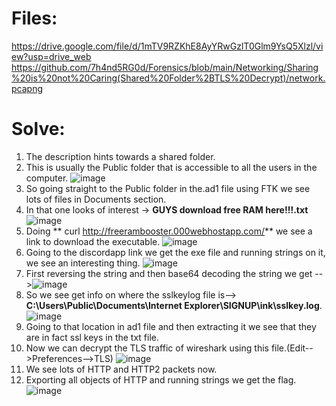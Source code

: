 # Files: 
https://drive.google.com/file/d/1mTV9RZKhE8AyYRwGzlT0Glm9YsQ5Xlzl/view?usp=drive_web  
https://github.com/7h4nd5RG0d/Forensics/blob/main/Networking/Sharing%20is%20not%20Caring(Shared%20Folder%2BTLS%20Decrypt)/network.pcapng  
# Solve: 
1) The description hints towards a shared folder.
2) This is usually the Public folder that is accessible to all the users in the computer.
![image](https://github.com/7h4nd5RG0d/Forensics/assets/128285431/6e7d0fd0-cc41-43ad-90f5-fc3af8d1d661)
3) So going straight to the Public folder in the.ad1 file using FTK we see lots of files in Documents section.
4) In that one looks of interest -> **GUYS download free RAM here!!!.txt**
![image](https://github.com/7h4nd5RG0d/Forensics/assets/128285431/ec1fe4c6-7e0a-4b2c-bc15-4257a169a28f)
5) Doing ** curl http://freerambooster.000webhostapp.com/** we see a link to download the executable.
![image](https://github.com/7h4nd5RG0d/Forensics/assets/128285431/14eb04d8-a711-4eba-a969-658289b25900)
6) Going to the discordapp link we get the exe file and running strings on it, we see an interesting thing.
![image](https://github.com/7h4nd5RG0d/Forensics/assets/128285431/190d2d93-e500-445d-b122-f1e050467445)
7) First reversing the string and then base64 decoding the string we get -->![image](https://github.com/7h4nd5RG0d/Forensics/assets/128285431/b6e194b7-1733-44c1-a5f7-ee7bdcb987a4)
8) So we see get info on where the sslkeylog file is--> **C:\Users\Public\Documents\Internet Explorer\SIGNUP\ink\sslkey.log**. ![image](https://github.com/7h4nd5RG0d/Forensics/assets/128285431/1b0e2906-f5a2-406b-ba02-50f8ff814446)
9) Going to that location in ad1 file and then extracting it we see that they are in fact ssl keys in the txt file.
10) Now we can decrypt the TLS traffic of wireshark using this file.(Edit-->Preferences-->TLS)
![image](https://github.com/7h4nd5RG0d/Forensics/assets/128285431/191525f1-8b2b-4555-8ee5-7eb7d5f413f3)
11) We see lots of HTTP and HTTP2 packets now.
12) Exporting all objects of HTTP and running strings we get the flag.
![image](https://github.com/7h4nd5RG0d/Forensics/assets/128285431/532996bc-7696-4885-95e9-18348d8eecc1)








